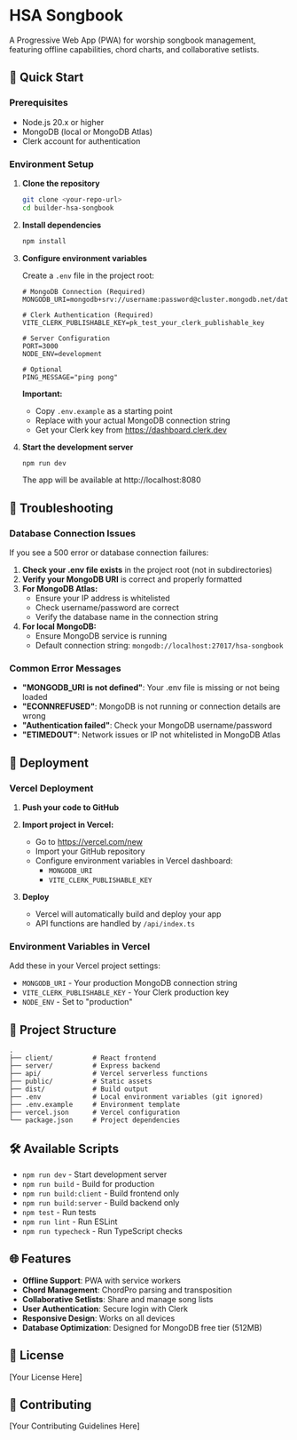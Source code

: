# HSA Songbook

A Progressive Web App (PWA) for worship songbook management, featuring offline capabilities, chord charts, and collaborative setlists.

## 🚀 Quick Start

### Prerequisites

- Node.js 20.x or higher
- MongoDB (local or MongoDB Atlas)
- Clerk account for authentication

### Environment Setup

1. **Clone the repository**

   ```bash
   git clone <your-repo-url>
   cd builder-hsa-songbook
   ```

2. **Install dependencies**

   ```bash
   npm install
   ```

3. **Configure environment variables**

   Create a `.env` file in the project root:

   ```env
   # MongoDB Connection (Required)
   MONGODB_URI=mongodb+srv://username:password@cluster.mongodb.net/database

   # Clerk Authentication (Required)
   VITE_CLERK_PUBLISHABLE_KEY=pk_test_your_clerk_publishable_key

   # Server Configuration
   PORT=3000
   NODE_ENV=development

   # Optional
   PING_MESSAGE="ping pong"
   ```

   **Important:**

   - Copy `.env.example` as a starting point
   - Replace with your actual MongoDB connection string
   - Get your Clerk key from https://dashboard.clerk.dev

4. **Start the development server**

   ```bash
   npm run dev
   ```

   The app will be available at http://localhost:8080

## 🔧 Troubleshooting

### Database Connection Issues

If you see a 500 error or database connection failures:

1. **Check your .env file exists** in the project root (not in subdirectories)
2. **Verify your MongoDB URI** is correct and properly formatted
3. **For MongoDB Atlas:**
   - Ensure your IP address is whitelisted
   - Check username/password are correct
   - Verify the database name in the connection string
4. **For local MongoDB:**
   - Ensure MongoDB service is running
   - Default connection string: `mongodb://localhost:27017/hsa-songbook`

### Common Error Messages

- **"MONGODB_URI is not defined"**: Your .env file is missing or not being loaded
- **"ECONNREFUSED"**: MongoDB is not running or connection details are wrong
- **"Authentication failed"**: Check your MongoDB username/password
- **"ETIMEDOUT"**: Network issues or IP not whitelisted in MongoDB Atlas

## 🚀 Deployment

### Vercel Deployment

1. **Push your code to GitHub**

2. **Import project in Vercel:**

   - Go to https://vercel.com/new
   - Import your GitHub repository
   - Configure environment variables in Vercel dashboard:
     - `MONGODB_URI`
     - `VITE_CLERK_PUBLISHABLE_KEY`

3. **Deploy**
   - Vercel will automatically build and deploy your app
   - API functions are handled by `/api/index.ts`

### Environment Variables in Vercel

Add these in your Vercel project settings:

- `MONGODB_URI` - Your production MongoDB connection string
- `VITE_CLERK_PUBLISHABLE_KEY` - Your Clerk production key
- `NODE_ENV` - Set to "production"

## 📁 Project Structure

```
.
├── client/          # React frontend
├── server/          # Express backend
├── api/             # Vercel serverless functions
├── public/          # Static assets
├── dist/            # Build output
├── .env             # Local environment variables (git ignored)
├── .env.example     # Environment template
├── vercel.json      # Vercel configuration
└── package.json     # Project dependencies
```

## 🛠️ Available Scripts

- `npm run dev` - Start development server
- `npm run build` - Build for production
- `npm run build:client` - Build frontend only
- `npm run build:server` - Build backend only
- `npm test` - Run tests
- `npm run lint` - Run ESLint
- `npm run typecheck` - Run TypeScript checks

## 🌐 Features

- **Offline Support**: PWA with service workers
- **Chord Management**: ChordPro parsing and transposition
- **Collaborative Setlists**: Share and manage song lists
- **User Authentication**: Secure login with Clerk
- **Responsive Design**: Works on all devices
- **Database Optimization**: Designed for MongoDB free tier (512MB)

## 📝 License

[Your License Here]

## 🤝 Contributing

[Your Contributing Guidelines Here]
